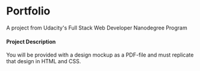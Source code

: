# Portfolio
A project from Udacity's Full Stack Web Developer Nanodegree Program

#### Project Description
You will be provided with a design mockup as a PDF-file and must replicate that design in HTML and CSS.
